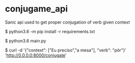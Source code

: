 # conjugame_api
Sanic api used to get proper conjugation of verb given context


$ python3.6 -m pip install -r requirements.txt

$ python3.6 main.py

$ curl -d '{"context": ["Eu preciso","a mesa"], "verb": "pôr"}' 'http://0.0.0.0:8000/conjugate'
